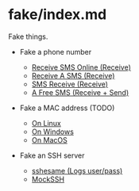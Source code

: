 # fake/index.md

Fake things.

-	Fake a phone number
	*	[Receive SMS Online (Receive)](http://www.receive-sms-online.info/)
	*	[Receive A SMS (Receive)](https://receive-a-sms.com/)
	*	[SMS Receive (Receive)](http://sms-receive.net/)
	*	[A Free SMS (Receive + Send)](http://www.afreesms.com/)

-	Fake a MAC address (TODO)
	*	[On Linux](./guides/)
	*	[On Windows](./guides/)
	*	[On MacOS](./guides/)

-	Fake an SSH server
	*	[sshesame (Logs user/pass)](https://github.com/jaksi/sshesame)
	*	[MockSSH](https://github.com/ncouture/MockSSH)